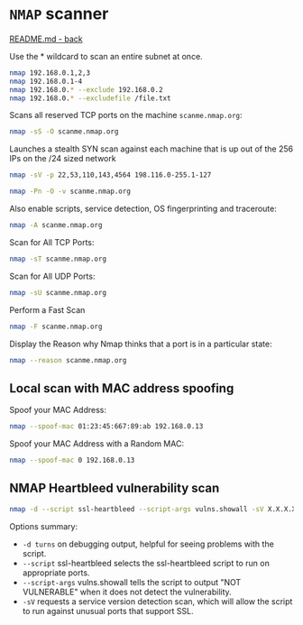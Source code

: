 # `NMAP` scanner
[README.md - back](../README.md)

Use the * wildcard to scan an entire subnet at once.
```bash
nmap 192.168.0.1,2,3
nmap 192.168.0.1-4
nmap 192.168.0.* --exclude 192.168.0.2
nmap 192.168.0.* --excludefile /file.txt
```
Scans all reserved TCP ports on the machine `scanme.nmap.org`:
```bash
nmap -sS -O scanme.nmap.org
```

Launches a stealth SYN scan against each machine that is up out of the 256 IPs on the /24 sized network
```bash
nmap -sV -p 22,53,110,143,4564 198.116.0-255.1-127
```

```bash
nmap -Pn -O -v scanme.nmap.org
```

Also enable scripts, service detection, OS fingerprinting and traceroute:
```bash
nmap -A scanme.nmap.org
```

Scan for All TCP Ports:
```bash
nmap -sT scanme.nmap.org
```

Scan for All UDP Ports:
```bash
nmap -sU scanme.nmap.org
```

Perform a Fast Scan
```bash
nmap -F scanme.nmap.org
```

Display the Reason why Nmap thinks that a port is in a particular state:
```bash
nmap --reason scanme.nmap.org
```

## Local scan with MAC address spoofing

Spoof your MAC Address:
```bash
nmap --spoof-mac 01:23:45:667:89:ab 192.168.0.13
```

Spoof your MAC Address with a Random MAC:
```bash
nmap --spoof-mac 0 192.168.0.13
```

## NMAP Heartbleed vulnerability scan
```bash
nmap -d --script ssl-heartbleed --script-args vulns.showall -sV X.X.X.X/24
```
Options summary:

* `-d turns` on debugging output, helpful for seeing problems with the script.
* `--script` ssl-heartbleed selects the ssl-heartbleed script to run on appropriate ports.
* `--script-args` vulns.showall tells the script to output "NOT VULNERABLE" when it does not detect the vulnerability.
* `-sV` requests a service version detection scan, which will allow the script to run against unusual ports that support SSL.
